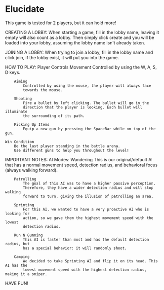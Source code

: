 # Elucidate
This game is tested for 2 players, but it can hold more!

CREATING A LOBBY:
    When starting a game, fill in the lobby name, 
    leaving it empty will also count as a lobby. Then simply
    click create and you will be loaded into your lobby,
    assuming the lobby name isn't already taken.

JOINING A LOBBY:
    When trying to join a lobby, fill in the lobby name and
    click join, if the lobby exist, it will put you into the
    game.


HOW TO PLAY:
    Player Controls
        Movement 
            Controlled by using the W, A, S, D keys.

        Aiming
            Controlled by using the mouse, the player will always face
            towards the mouse.
        
        Shooting
            Fire a bullet by left clicking. The bullet will go in the 
            direction that the player is looking. Each bullet will illuminate 
            the surrounding of its path.

        Picking Up Items
            Equip a new gun by pressing the SpaceBar while on top of the gun.

    Win Condition
        Be the last player standing in the battle arena.
        Use different guns to help you throughout the level!

IMPORTANT NOTES:
    AI Modes:
        Wandering
            This is our original/default AI that has a normal movement speed, 
            detection radius, and behavioral focus (always walking forward).

        Patrolling
            The goal of this AI was to have a higher passive perception. 
            Therefore, they have a wider detection radius and will stop walking 
            forward to turn, giving the illusion of patrolling an area.

        Sprinting
            For this AI, we wanted to have a very proactive AI who is looking for 
            action, so we gave them the highest movement speed with the lowest 
            detection radius.

        Run N Gunning
            This AI is faster than most and has the default detection radius, but
            has a special behavior: it will randomly shoot.

        Camping
            We decided to take Sprinting AI and flip it on its head. This AI has the
            lowest movement speed with the highest detection radius, making it a sniper.

HAVE FUN!
